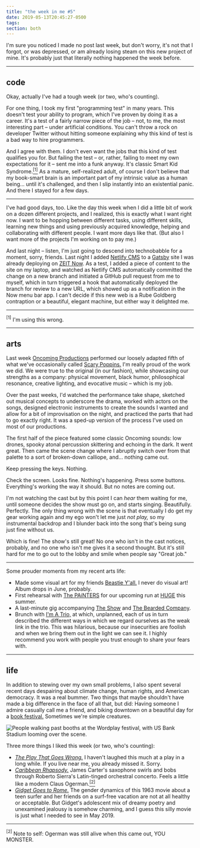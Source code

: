 ```yaml
---
title: "the week in me #5"
date: 2019-05-13T20:45:27-0500
tags:
section: both
---
```


I'm sure you noticed I made no post last week, but don't worry, it's
not that I forgot, or was depressed, or am already losing steam on this
new project of mine.
It's probably just that literally nothing happened the week before.

---

## code
     
Okay, actually I've had a tough week (or two, who's counting).

For one thing, I took my first "programming test" in many years. This
doesn't test your ability to program, which I've proven by doing it
as a career.
It's a test of a fairly narrow piece of the job – not, to me, the
most interesting part – under artificial conditions. You can't throw
a rock on developer Twitter without hitting someone explaining why
this kind of test is a bad way to hire programmers.

And I agree with them. I don't even want the jobs that this kind of test
qualifies you for. But failing the test – or, rather, failing
to meet my own expectations for it – sent me into a funk anyway. It's
classic Smart Kid Syndrome.[<sup>[1]</sup>](#fn1)
As a mature, self-realized adult, of course I don't believe that
my book-smart brain is an important part of my intrinsic value
as a human being...
until it's challenged, and then I slip instantly into an existential
panic. And there I stayed for a few days.

---

I've had good days, too. Like the day this week when I did a little
bit of work on a dozen
different projects, and I realized, this is exactly what I want
right now. I want to be hopping between different tasks, using
different skills, learning new things and using previously
acquired knowledge, helping and collaborating with different
people. I want more days like that. (But also I want more
of the projects I'm working on to pay me.)
    
And last night – listen, I'm just going to descend into technobabble
for a moment, sorry, friends. Last night I added [Netlify CMS][] to
a [Gatsby][] site I was already deploying on [ZEIT Now][]. As a test,
I added a piece of content to the site on my laptop, and watched
as Netlify CMS automatically committed the change on a new branch
and initiated
a GitHub pull request from me to myself, which in turn triggered
a hook that automatically
deployed the branch for review to a new URL, which showed up as a
notification in the Now menu bar app. I can't decide if this new
web is a Rube Goldberg contraption or a beautiful, elegant machine,
but either way it delighted me.      

---

<div class="footnotes">
  <p><a id="fn1"><sup>[1]</sup></a> I'm using this wrong.</p>
</div>

---

## arts

Last week [Oncoming Productions][oncoming] performed our loosely adapted
fifth of what we've occasionally called
[Scary Poppins.][poppins] I'm really proud of the work we did.
We were true to the original (in our fashion), while showcasing our
strengths as a company: physical movement, black humor, philosophical
resonance, creative lighting, and evocative music – which is my job.  

Over the past weeks, I'd watched the performance take shape, sketched
out musical concepts to underscore the drama, worked with actors on the
songs, designed electronic instruments to create the sounds I wanted
and allow for a bit of improvisation on the night, and practiced the
parts that had to go exactly right. It was a sped-up version of the
process I've used on most of our productions.

The first half of the piece featured some classic Oncoming sounds:
low drones, spooky atonal percussion skittering and echoing in the
dark. It went great. Then came the scene change where I abruptly switch
over from that palette to a sort of broken-down calliope, and...
nothing came out.

Keep pressing the keys. Nothing.

Check the screen. Looks fine. Nothing's happening. Press some buttons.
Everything's working the way it should. But no notes are coming out.

I'm not watching the cast but by this point I can *hear* them waiting
for me, until someone decides the show must go on, and
starts singing. Beautifully. Perfectly. The only thing
wrong with the scene is that eventually I do get my gear working again
and my ego won't let me just *not play,* so my instrumental backdrop and
I blunder back into the song that's being sung just fine without us.   

Which is fine! The show's still great! No one who isn't in the cast
notices, probably, and no one who isn't me gives it a second thought.
But it's
still hard for me to go out to the lobby and smile when people say
"Great job."

---

Some prouder moments from my recent arts life:

- Made some visual art for my friends [Beastie Y'all.][beastie] 
  I never do visual art! Album drops in June, probably. 
- First rehearsal with [The PAiNTERS][painters] for our upcoming run
  at [HUGE][] this summer.
- A last-minute gig accompanying [The Show][] and [The Bearded Company][].
- Brunch with [I'm A Trio,][trio] at which, unplanned, each of us in turn
  described the
  different ways in which we regard ourselves as the weak link in the
  trio. This was hilarious, because our insecurities are foolish and
  when we bring them out in the light we can see it. I highly recommend
  you work with people you trust enough to share your fears with.    

---

## life

In addition to stewing over my own small problems, I also spent several
recent days
despairing about climate change, human rights, and American democracy.
It was a real bummer. Two things that maybe shouldn't have made a
big difference in the face of all that, but did: Having someone I
admire casually call
me a friend, and biking downtown on a beautiful day
for a [book festival.][wordplay] Sometimes we're simple creatures. 

![People walking past booths at the Wordplay festival, with
US Bank Stadium looming over the scene.](../../src/assets/images/wordplay-festival.jpg)

Three more things I liked this week (or two, who's counting):

- [<cite>The Play That Goes Wrong.</cite>][wrong] I haven't laughed
  this much
  at a play in a long while. If you live near me, you already
  missed it. Sorry.   
- [<cite>Caribbean Rhapsody.</cite>][rhapsody]
  James Carter's saxophone swirls and
  bobs through Roberto Sierra's Latin-tinged orchestral concerto.
  Feels a little like a modern Claus Ogerman.[<sup>[2]</sup>](#fn2)
- [<cite>Gidget Goes to Rome.</cite>][gidget] The gender dynamics of
  this 1963 movie about a teen surfer and her friends on a surf-free
  vacation
  are not at all healthy or acceptable. But Gidget's adolescent mix
  of dreamy poetry and unexamined jealousy is somehow charming, and
  I guess this silly movie is just what I needed to see in May 2019.

---

<div class="footnotes">
  <p><a id="fn2"><sup>[2]</sup></a>
    Note to self: Ogerman was still alive when this came out, YOU MONSTER.
  </p>
</div>

[Netlify CMS]: https://www.netlifycms.org
[Gatsby]: https://www.gatsbyjs.org
[ZEIT Now]: https://zeit.co/now

[oncoming]: https://oncomingproductions.com
[poppins]: https://www.minnesotafringe.org/event-calendar/five-fifths
[The Show]: https://www.facebook.com/TheShowImprov/
[The Bearded Company]: https://beardedcompany.org
[painters]: https://www.facebook.com/ThePaintersImprov/
[trio]: https://www.facebook.com/imatrio/
[HUGE]: http://www.hugetheater.com 
[beastie]: https://beastieyall.bandcamp.com

[wordplay]: https://loft.org/wordplay/about-wordplay
[gidget]: https://www.amazon.com/Gidget-Goes-Rome-James-Darren/dp/B0087YSBQQ
[wrong]: https://www.broadwaygoeswrong.com
[rhapsody]: https://www.youtube.com/watch?v=lBqe4x1hFqo

[walker]: https://walkerart.org
[js-mn]: https://javascriptmn.com
[vue.js]: https://vuejs.org
[minnebar]: https://minnestar.org/minnebar/
[gatsby]: https://www.gatsbyjs.org
[shows page]: https://www.erikostrom.com/arts/shows/
[heather quintal]: https://www.heatherquintal.com



[arboretum]: http://www.arboretum.umn.edu
[auction]: https://www.ebay.com/itm/Arboretum-with-Im-A-Trio/113731374166?hash=item1a7aeb0c56:g:aCgAAOSwhy9cxb1C

[five-watt]: http://fivewattcoffee.com/five-watt-coffee

